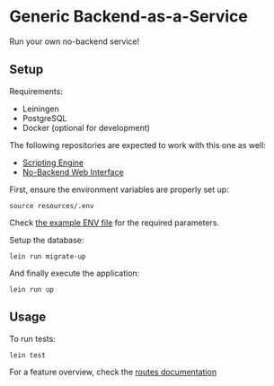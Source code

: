 # Generic Backend-as-a-Service

Run your own no-backend service!

## Setup

Requirements:
- Leiningen
- PostgreSQL
- Docker (optional for development)

The following repositories are expected to work with this one as well:
- [Scripting Engine](https://github.com/liberdade-organizacao/no-backend-scripting-engine)
- [No-Backend Web Interface](https://github.com/liberdade-organizacao/no-backend-web)

First, ensure the environment variables are properly set up:

```
source resources/.env
```

Check [the example ENV file](./resources/.env.example) for the required
parameters.

Setup the database:

```
lein run migrate-up
```

And finally execute the application:

```
lein run up
```

## Usage

To run tests:

``` sh
lein test
```

For a feature overview, check the [routes documentation](./docs/routes.md)

